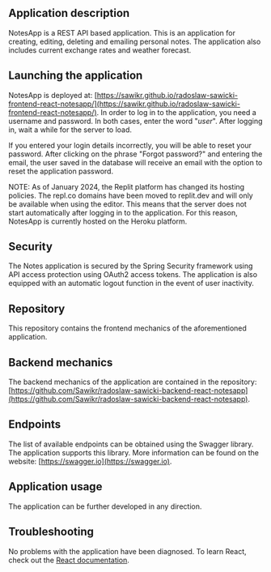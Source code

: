 ## Application description
NotesApp is a REST API based application. This is an application for creating, editing, deleting and emailing personal notes.
The application also includes current exchange rates and weather forecast.

## Launching the application
NotesApp is deployed at: [https://sawikr.github.io/radoslaw-sawicki-frontend-react-notesapp/](https://sawikr.github.io/radoslaw-sawicki-frontend-react-notesapp/).
In order to log in to the application, you need a username and password. In both cases, enter the word "*user*". After logging in, wait a while for the server to load.

If you entered your login details incorrectly, you will be able to reset your password. After clicking on the phrase "Forgot password?" and entering the email, the user saved in the database will receive an email with the option to reset the application password.

NOTE: As of January 2024, the Replit platform has changed its hosting policies. The repl.co domains have been moved to replit.dev and will only be available when using the editor. This means that the server does not start automatically after logging in to the application. For this reason, NotesApp is currently hosted on the Heroku platform.

## Security
The Notes application is secured by the Spring Security framework using API access protection using OAuth2 access tokens. The application is also equipped with an automatic logout function in the event of user inactivity.

## Repository
This repository contains the frontend mechanics of the aforementioned application.

##  Backend mechanics
The backend mechanics of the application are contained in the repository:
[https://github.com/Sawikr/radoslaw-sawicki-backend-react-notesapp](https://github.com/Sawikr/radoslaw-sawicki-backend-react-notesapp).

## Endpoints
The list of available endpoints can be obtained using the Swagger library. The application supports this library.
More information can be found on the website: [https://swagger.io](https://swagger.io).

## Application usage
The application can be further developed in any direction.

## Troubleshooting
No problems with the application have been diagnosed.
To learn React, check out the [React documentation](https://reactjs.org/).
